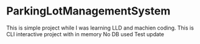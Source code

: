 # ParkingLotManagementSystem

This is simple project while I was learning LLD and machien coding.
This is CLI interactive project with in memory 
No DB used
Test update
